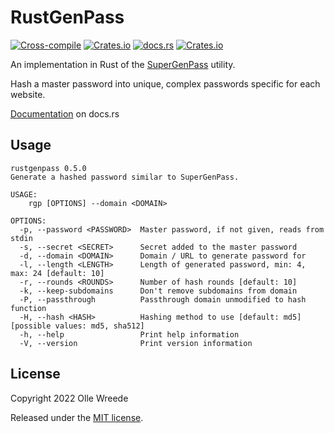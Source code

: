 RustGenPass
===========

[![Cross-compile](https://github.com/ollej/rustgenpass/actions/workflows/crosscompile.yml/badge.svg)](https://github.com/ollej/rustgenpass/actions/workflows/crosscompile.yml) [![Crates.io](https://img.shields.io/crates/v/rustgenpass)](https://crates.io/crates/rustgenpass) [![docs.rs](https://img.shields.io/docsrs/rustgenpass)](https://docs.rs/rustgenpass/latest/rustgenpass/) [![Crates.io](https://img.shields.io/crates/l/rustgenpass)](https://opensource.org/licenses/MIT)

An implementation in Rust of the [SuperGenPass](https://chriszarate.github.io/supergenpass/) utility.

Hash a master password into unique, complex passwords specific for each
website.

[Documentation](https://docs.rs/rustgenpass/latest/rustgenpass/) on docs.rs

Usage
-----

```
rustgenpass 0.5.0
Generate a hashed password similar to SuperGenPass.

USAGE:
    rgp [OPTIONS] --domain <DOMAIN>

OPTIONS:
  -p, --password <PASSWORD>  Master password, if not given, reads from stdin
  -s, --secret <SECRET>      Secret added to the master password
  -d, --domain <DOMAIN>      Domain / URL to generate password for
  -l, --length <LENGTH>      Length of generated password, min: 4, max: 24 [default: 10]
  -r, --rounds <ROUNDS>      Number of hash rounds [default: 10]
  -k, --keep-subdomains      Don't remove subdomains from domain
  -P, --passthrough          Passthrough domain unmodified to hash function
  -H, --hash <HASH>          Hashing method to use [default: md5] [possible values: md5, sha512]
  -h, --help                 Print help information
  -V, --version              Print version information
```

License
-------

Copyright 2022 Olle Wreede

Released under the [MIT license](https://opensource.org/licenses/MIT).
